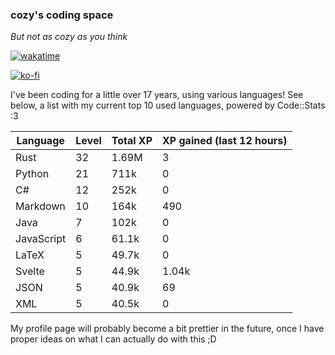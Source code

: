 ### cozy's coding space
*But not as cozy as you think*

[![wakatime](https://wakatime.com/badge/user/c0ba07bb-3421-41be-bd1a-d611e670f250.svg)](https://wakatime.com/@c0ba07bb-3421-41be-bd1a-d611e670f250)

[![ko-fi](https://ko-fi.com/img/githubbutton_sm.svg)](https://ko-fi.com/J3J75ITL4)

I've been coding for a little over 17 years, using various languages! See below, a list with my current top 10 used languages, powered by Code::Stats :3
    
| Language | Level | Total XP | XP gained (last 12 hours) |
| --- | --- | --- | --- |
| Rust | 32 | 1.69M | 3 |
| Python | 21 | 711k | 0 |
| C# | 12 | 252k | 0 |
| Markdown | 10 | 164k | 490 |
| Java | 7 | 102k | 0 |
| JavaScript | 6 | 61.1k | 0 |
| LaTeX | 5 | 49.7k | 0 |
| Svelte | 5 | 44.9k | 1.04k |
| JSON | 5 | 40.9k | 69 |
| XML | 5 | 40.5k | 0 |
    
My profile page will probably become a bit prettier in the future, once I have proper ideas on what I can actually do with this ;D